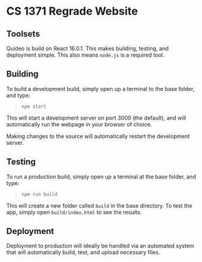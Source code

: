 # CS 1371 Regrade Website

## Toolsets

Quideo is build on React 16.0.1. This makes building, testing, and deployment simple. This also means `node.js` is a required tool.

## Building

To build a development build, simply open up a terminal to the base folder, and type:

> `npm start`

This will start a development server on port 3000 (the default), and will automatically run the webpage in your browser of choice.

Making changes to the source will automatically restart the development server.

## Testing

To run a production build, simply open up a terminal at the base folder, and type:

> `npm run build`

This will create a new folder called `build` in the base directory. To test the app, simply open `build/index.html` to see the results.

## Deployment

Deployment to production will ideally be handled via an automated system that will automatically build, test, and upload necessary files.
